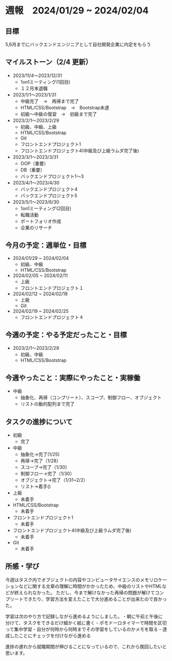 # 週報　2024/01/29 ~ 2024/02/04
## 目標
5,6月までにバックエンドエンジニアとして自社開発企業に内定をもらう

## マイルストーン（2/4 更新）
- 2023/11/4〜2023/12/31
    - 1on1ミーティング(1回目)
    - １２月末退職
- 2023/1/1〜2023/1/31
    - 中級完了　→　再帰まで完了
    - HTML/CSS/Bootstrap　→　Bootstrap未達
    - 初級〜中級の復習　→　初級まで完了
- 2023/2/1〜2023/2/29
    - 初級、中級、上級
    - HTML/CSS/Bootstrap
    - Git
    - フロントエンドプロジェクト1
    - フロントエンドプロジェクト4(中級及び上級ラムダ完了後)
- 2023/3/1〜2023/3/31
    - OOP（重要）
    - DB（重要）
    - バックエンドプロジェクト1〜3
- 2023/4/1〜2023/4/30
    - バックエンドプロジェクト4
    - バックエンドプロジェクト5
- 2023/5/1〜2023/6/30
    - 1on1ミーティング(2回目)
    - 転職活動
    - ポートフォリオ作成
    - 企業のリサーチ

## 今月の予定：週単位・目標
- 2024/01/29 ~ 2024/02/04
    - 初級、中級
    - HTML/CSS/Bootstrap
- 2024/02/05 ~ 2024/02/11
    - 上級
    - フロントエンドプロジェクト１
- 2024/02/12 ~ 2024/02/18
    - 上級
    - Git
- 2024/02/19 ~ 2024/02/25
    - フロントエンドプロジェクト４

## 今週の予定：やる予定だったこと・目標
- 2023/2/1〜2023/2/29
    - 初級、中級
    - HTML/CSS/Bootstrap

## 今週やったこと：実際にやったこと・実稼働
- 中級
    - 抽象化、再帰（コンプリート）、スコープ、制御フロー、オブジェクト
    - リストの動的配列まで完了

## タスクの進捗について
- 初級
    - 完了
- 中級
    - 抽象化→完了(1/25)
    - 再帰→完了（1/28）
    - スコープ→完了（1/30）
    - 制御フロー→完了（1/30）
    - オブジェクト→完了（1/31~2/2）
    - リスト→着手()
- 上級
    - 未着手
- HTML/CSS/Bootstrap
    - 未着手
- フロントエンドプロジェクト1
    - 未着手
- フロントエンドプロジェクト4(中級及び上級ラムダ完了後)
    - 未着手
- Git
    - 未着手
   
## 所感・学び
今週はタスク内でオブジェクトの内容やコンピュータサイエンスのメモリロケーションなどに関する文章の理解に時間がかかったため、中級のリストやHTMLなどが終えられなかった。
ただし、今まで解けなかった再帰の問題が解けてコンプリートできたり、学習方法を変えたことで大分進めることが出来たので良かった。

学習は次のやり方で記録しながら進めるようにしました。
    - 朝に午前と午後に分けて、タスクをできるだけ細かく紙に書く
    - ポモドーロタイマーで時間を区切って集中学習
    - 自分が何時から何時までその学習をしているのかメモを取る
    - 達成したことにチェックを付けながら進める

進捗の遅れから就職期間が伸びることになっているので、これから挽回したいと思います。

